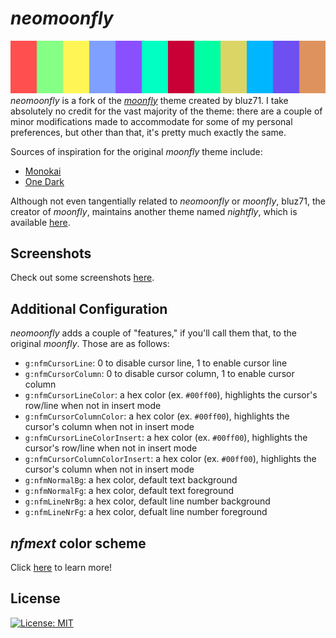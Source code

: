 # _neomoonfly_
![_neomoonfly_](./screenshots/pallete.png)
_neomoonfly_ is a fork of the [_moonfly_](https://github.com/bluz71/vim-moonfly-colors)
theme created by bluz71. I take absolutely no credit for the vast majority of
the theme: there are a couple of minor modifications made to accommodate for
some of my personal preferences, but other than that, it's pretty much exactly
the same.

Sources of inspiration for the original _moonfly_ theme include:

- [Monokai](https://monokai.pro)
- [One Dark](https://github.com/atom/atom/tree/master/packages/one-dark-syntax)

Although not even tangentially related to _neomoonfly_ or _moonfly_, bluz71,
the creator of _moonfly_, maintains another theme named _nightfly_, which is
available [here](https://github.com/bluz71/vim-nightfly-guicolors).

## Screenshots
Check out some screenshots [here](./screenshots/readme.md).

## Additional Configuration
_neomoonfly_ adds a couple of "features," if you'll call them that, to the
original _moonfly_. Those are as follows:
- `g:nfmCursorLine`: 0 to disable cursor line, 1 to enable cursor line
- `g:nfmCursorColumn`: 0 to disable cursor column, 1 to enable cursor column
- `g:nfmCursorLineColor`: a hex color (ex. `#00ff00`), highlights the
  cursor's row/line when not in insert mode
- `g:nfmCursorColumnColor`: a hex color (ex. `#00ff00`), highlights the
  cursor's column when not in insert mode
- `g:nfmCursorLineColorInsert`: a hex color (ex. `#00ff00`),
  highlights the cursor's row/line when not in insert mode
- `g:nfmCursorColumnColorInsert`: a hex color (ex. `#00ff00`),
  highlights the cursor's column when not in insert mode
- `g:nfmNormalBg`: a hex color, default text background
- `g:nfmNormalFg`: a hex color, default text foreground
- `g:nfmLineNrBg`: a hex color, default line number background
- `g:nfmLineNrFg`: a hex color, defualt line number foreground

## _nfmext_ color scheme
Click [here](./nfmext.md) to learn more!

## License
[![License: MIT](https://img.shields.io/badge/License-MIT-blue.svg)](https://opensource.org/licenses/MIT)
